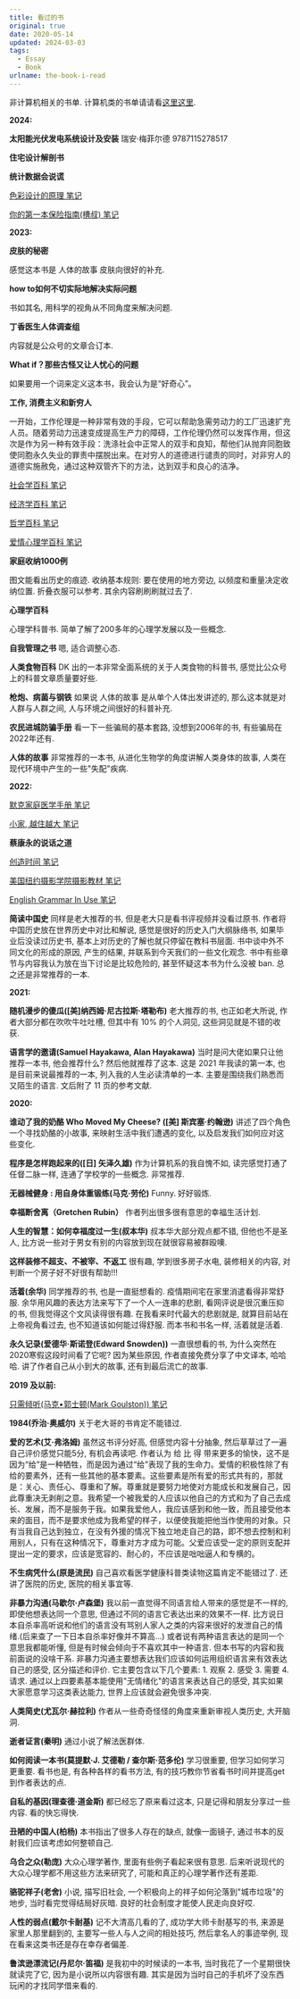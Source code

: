 ```yaml
---
title: 看过的书
original: true
date: 2020-05-14
updated: 2024-03-03
tags: 
  - Essay
  - Book
urlname: the-book-i-read
---
```

非计算机相关的书单. 计算机类的书单请请看[这里这里](/2021/books-about-computer-science). 
<!--more-->

**2024:**

**太阳能光伏发电系统设计及安装**
瑞安·梅菲尔德 9787115278517 

**住宅设计解剖书**

**统计数据会说谎**

[色彩设计的原理 笔记](/books/color-basic-design)

[你的第一本保险指南(槽叔) 笔记](/books/9787508693156)

**2023:**

**皮肤的秘密**

感觉这本书是 人体的故事 皮肤向很好的补充.

**how to如何不切实际地解决实际问题**

书如其名, 用科学的视角从不同角度来解决问题.

**丁香医生人体调查组**

内容就是公众号的文章合订本. 

**What if？那些古怪又让人忧心的问题**

如果要用一个词来定义这本书，我会认为是“好奇心”。

**工作, 消费主义和新穷人**

一开始，工作伦理是一种非常有效的手段，它可以帮助急需劳动力的工厂迅速扩充人员。随着劳动力迅速变成提高生产力的障碍，工作伦理仍然可以发挥作用，但这次是作为另一种有效手段：洗涤社会中正常人的双手和良知，帮他们从抛弃同胞致使同胞永久失业的罪责中摆脱出来。在对穷人的道德进行谴责的同时，对非穷人的道德实施赦免，通过这种双管齐下的方法，达到双手和良心的洁净。

[社会学百科 笔记](/books/the-sociology-book)

[经济学百科 笔记](/books/the-economics-book)

[哲学百科 笔记](/books/the-philosophy-book)

[爱情心理学百科 笔记](/books/the-psychology-of-attraction)

**家庭收纳1000例**

图文能看出历史的痕迹. 收纳基本规则: 要在使用的地方旁边, 以频度和重量决定收纳位置. 折叠衣服可以参考. 其余内容刷刷刷就过去了.

**心理学百科**

心理学科普书. 简单了解了200多年的心理学发展以及一些概念.

**自我管理之书**
嗯, 适合调整心态.

**人类食物百科**
DK 出的一本非常全面系统的关于人类食物的科普书, 感觉比公众号上的科普文章质量要好些.

**枪炮、病菌与钢铁**
如果说 人体的故事 是从单个人体出发讲述的, 那么这本就是对人群与人群之间, 人与环境之间很好的科普补充.

**农民进城防骗手册**
看一下一些骗局的基本套路, 没想到2006年的书, 有些骗局在2022年还有.

**人体的故事**
非常推荐的一本书, 从进化生物学的角度讲解人类身体的故事, 人类在现代环境中产生的一些"失配"疾病.

**2022:**

[默克家庭医学手册 笔记](/books/the-merck-manual-home-health-handbook)

[小家, 越住越大 笔记](/books/9787508660196)

**蔡康永的说话之道**

[创造时间 笔记](/books/make-time)

[美国纽约摄影学院摄影教材 笔记](/books/new-york-institute-of-photography)

[English Grammar In Use 笔记](/books/english-grammar-in-use)

**简读中国史**
同样是老大推荐的书, 但是老大只是看书评视频并没看过原书. 作者将中国历史放在世界历史中对比和解说, 感觉是很好的历史入门大纲脉络书, 如果毕业后没读过历史书, 基本上对历史的了解也就只停留在教科书层面. 书中谈中外不同文化的形成的原因, 产生的结果, 并联系到今天我们的一些文化观念. 书中有些章节与内容我认为放在当下讨论是比较危险的, 甚至怀疑这本书为什么没被 ban. 总之还是非常推荐的一本.

**2021:**

**随机漫步的傻瓜([美]纳西姆·尼古拉斯·塔勒布)**
老大推荐的书, 也正如老大所说, 作者大部分都在吹吹牛吐吐槽, 但其中有 10% 的个人洞见, 这些洞见就是不错的收获.

**语言学的邀请(Samuel Hayakawa, Alan Hayakawa)**
当时是问大佬如果只让他推荐一本书, 他会推荐什么? 然后他就推荐了这本. 这是 2021 年我读的第一本, 也是目前来说最推荐的一本, 列入我的人生必读清单的一本. 主要是围绕我们熟悉而又陌生的语言. 文后附了 11 页的参考文献.

**2020:** 

**谁动了我的奶酪 Who Moved My Cheese? ([美] 斯宾塞·约翰逊)**
讲述了四个角色一个寻找奶酪的小故事, 来映射生活中我们遭遇的变化, 以及启发我们如何应对这些变化. 

**程序是怎样跑起来的([日] 矢泽久雄)**
作为计算机系的我自愧不如, 读完感觉打通了任督二脉一样, 连通了学校学的一些概念. 非常推荐. 

**无器械健身 : 用自身体重锻练(马克·劳伦)**
Funny. 好好锻炼. 

**幸福断舍离（Gretchen Rubin）**
作者列出很多很有意思的幸福生活计划. 

**人生的智慧：如何幸福度过一生(叔本华)**
叔本华大部分观点都不错, 但他也不是圣人, 比方说一些对于男女有别的内容放到现在就很容易被群殴噢. 

**这样装修不超支、不被宰、不返工**
很有趣, 学到很多房子水电, 装修相关的内容, 对判断一个房子好不好很有帮助!!! 

**活着(余华)**
同学推荐的书, 也是一直挺想看的. 疫情期间宅在家里消遣看得非常舒服. 余华用风趣的表达方法来写下了一个人一连串的悲剧, 看网评说是很沉重压抑的书, 但我觉得这个文风读得很有趣. 在我看来时代最大的悲剧就是, 就算目前站在上帝视角看过去, 也不知道该如何能过得舒服. 而本书和书名一样, 活着就是活着. 

**永久记录(爱德华·斯诺登(Edward Snowden))**
一直很想看的书, 为什么突然在2020寒假这段时间看了它呢? 因为某些原因, 作者直接免费分享了中文译本, 哈哈哈. 讲了作者自己从小到大的故事, 还有到最后流亡的故事. 

**2019 及以前:**

[只需倾听(马克•郭士顿(Mark Goulston)) 笔记](/books/just-listen-discover-the-secret-to-getting-through-to-absolutely-anyone)

**1984(乔治·奥威尔)**
关于老大哥的书肯定不能错过. 

**爱的艺术(艾·弗洛姆)**
虽然这书评分好高, 但感觉内容十分抽象, 然后草草过了一遍自己评价感觉只能5分, 有机会再读吧. 作者认为 给 比 得 带来更多的愉快，这不是因为“给”是一种牺牲，而是因为通过“给”表现了我的生命力。爱情的积极性除了有给的要素外，还有一些其他的基本要素。这些要素是所有爱的形式共有的，那就是：关心、责任心、尊重和了解。尊重就是要努力地使对方能成长和发展自己，因此尊重决无剥削之意。我希望一个被我爱的人应该以他自己的方式和为了自己去成长、发展，而不是服务于我。如果我爱他人，我应该感到和他一致，而且接受他本来的面目，而不是要求他成为我希望的样子，以便使我能把他当作使用的对象。只有当我自己达到独立，在没有外援的情况下独立地走自己的路，即不想去控制和利用别人，只有在这种情况下，尊重对方才成为可能。父爱应该受一定的原则支配并提出一定的要求，应该是宽容的、耐心的，不应该是咄咄逼人和专横的。

**不生病凭什么(原是流民)**
自己喜欢看医学健康科普类读物这篇肯定不能错过了. 还讲了医院的历史, 医院的相关事宜等. 

**非暴力沟通(马歇尔·卢森堡)**
我以前一直觉得不同语言给人带来的感觉是不一样的, 即使他想表达同一个意思, 但通过不同的语言它表达出来的效果不一样. 比方说日本自杀率高听说和他们的语言没有骂别人家人之类的内容来很好的发泄自己的情绪.(后来查了一下日本自杀率好像并不算高...) 或者说有两种语言表达的是同一个意思我都能听懂, 但是有时候会倾向于不喜欢其中一种语言. 但本书写的内容和我前面说的没啥干系. 非暴力沟通主要想表达我们应该如何运用组织语言来有效表达自己的感受, 区分描述和评价. 它主要包含以下几个要素: 1. 观察 2. 感受 3. 需要 4. 请求. 通过以上四要素基本能使用"无情绪化"的语言来表达自己的感受, 其实如果大家愿意学习这类表达能力, 世界上应该就会避免很多冲突. 

**人类简史(尤瓦尔·赫拉利)**
作者从一些奇奇怪怪的角度来重新审视人类历史, 大开脑洞. 

**逝者证言(秦明)**
通过小说了解法医群体. 

**如何阅读一本书(莫提默·J. 艾德勒 / 查尔斯·范多伦)**
学习很重要, 但学习如何学习更重要. 看书也是, 有各种各样的看书方法, 有的技巧教你节省看书时间并提高get到作者表达的点. 

**自私的基因(理查德·道金斯)**
都已经忘了原来看过这本, 只是记得和朋友分享过一些内容. 看的快忘得快. 

**丑陋的中国人(柏杨)**
本书指出了很多人存在的缺点, 就像一面镜子, 通过书本的反射我们应该考虑如何整顿自己. 

**乌合之众(勒庞)**
大众心理学著作, 里面有些例子看起来很有意思. 后来听说现代的大众心理学都不用这些方法来研究了, 可能和真正的心理学著作还有差距. 

**骆驼祥子(老舍)**
小说, 描写旧社会, 一个积极向上的祥子如何沦落到"城市垃圾"的地步, 当时看完觉得结局好灰暗. 良好的社会制度才能使人民走向良好哎. 

**人性的弱点(戴尔卡耐基)**
记不大清高几看的了, 成功学大师卡耐基写的书, 来源是家里人那里翻到的, 主要写一些人与人之间的相处技巧, 然后拿名人的事迹举例, 现在看来这类书还是存在幸存者偏差. 

**鲁滨逊漂流记(丹尼尔·笛福)**
是我初中的时候读的一本书, 当时我花了一个星期很快就读完了它, 因为是小说所以内容很有趣. 其实是因为当时自己的手机坏了没东西玩闲的才找同学借来看的. 
